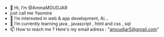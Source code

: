 - 👋 Hi, I’m @AminaMOUDJAR
- just call me Yasmine
- 👀 I’m interested in web & app development, Ai... 
- 🌱 I’m currently learning java , javascript , html and css , sql 
- 📫 How to reach me ? Here's my email adress : "amoudjar5@gmail.com"

<!---
AminaMOUDJAR/AminaMOUDJAR is a ✨ special ✨ repository because its `README.md` (this file) appears on your GitHub profile.
You can click the Preview link to take a look at your changes.
--->
